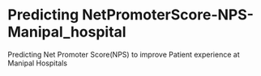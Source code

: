# Predicting NetPromoterScore-NPS-Manipal_hospital
Predicting Net Promoter Score(NPS) to improve Patient experience at Manipal Hospitals
